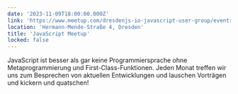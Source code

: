 ```yaml
---
date: '2023-11-09T18:00:00.000Z'
link: 'https://www.meetup.com/dresdenjs-io-javascript-user-group/events/296793345'
location: 'Hermann-Mende-Straße 4, Dresden'
title: 'JavaScript Meetup'
locked: false
---
```

JavaScript ist besser als gar keine Programmiersprache ohne Metaprogrammierung und First-Class-Funktionen. Jeden Monat treffen wir uns zum Besprechen von aktuellen Entwicklungen und lauschen Vorträgen und kickern und quatschen!
